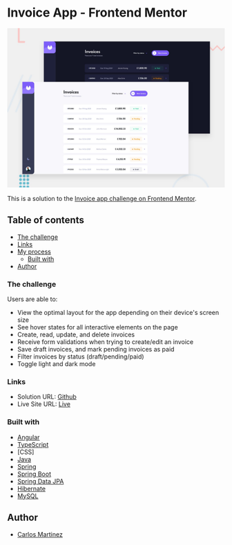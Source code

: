 # Invoice App - Frontend Mentor

![Design preview for the Invoice app coding challenge](/src/assets/images/preview.jpeg)

This is a solution to the [Invoice app challenge on Frontend Mentor](https://www.frontendmentor.io/challenges/invoice-app-i7KaLTQjl).

## Table of contents

- [The challenge](#the-challenge)
- [Links](#links)
- [My process](#my-process)
  - [Built with](#built-with)
- [Author](#author)

### The challenge

Users are able to:

- View the optimal layout for the app depending on their device's screen size
- See hover states for all interactive elements on the page
- Create, read, update, and delete invoices
- Receive form validations when trying to create/edit an invoice
- Save draft invoices, and mark pending invoices as paid
- Filter invoices by status (draft/pending/paid)
- Toggle light and dark mode

### Links

- Solution URL: [Github](https://github.com/curlos/invoice-app)
- Live Site URL: [Live](http://invoice-app-beta.vercel.app/)

### Built with

- [Angular](https://angular.io/)
- [TypeScript](https://www.typescriptlang.org/)
- [CSS]
- [Java](https://reactjs.org/)
- [Spring](https://spring.io/)
- [Spring Boot](https://spring.io/projects/spring-boot)
- [Spring Data JPA](https://spring.io/projects/spring-data-jpa)
- [Hibernate](https://hibernate.org/)
- [MySQL](https://www.mysql.com/)

## Author

- [Carlos Martinez](https://github.com/curlos)
